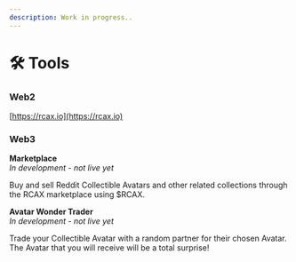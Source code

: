 ```yaml
---
description: Work in progress..
---
```


# 🛠 Tools

### Web2

[https://rcax.io](https://rcax.io)

### Web3

**Marketplace**\
_In development - not live yet_

Buy and sell Reddit Collectible Avatars and other related collections through the RCAX marketplace using $RCAX.

**Avatar Wonder Trader** \
_In development - not live yet_

Trade your Collectible Avatar with a random partner for their chosen Avatar. The Avatar that you will receive will be a total surprise!
